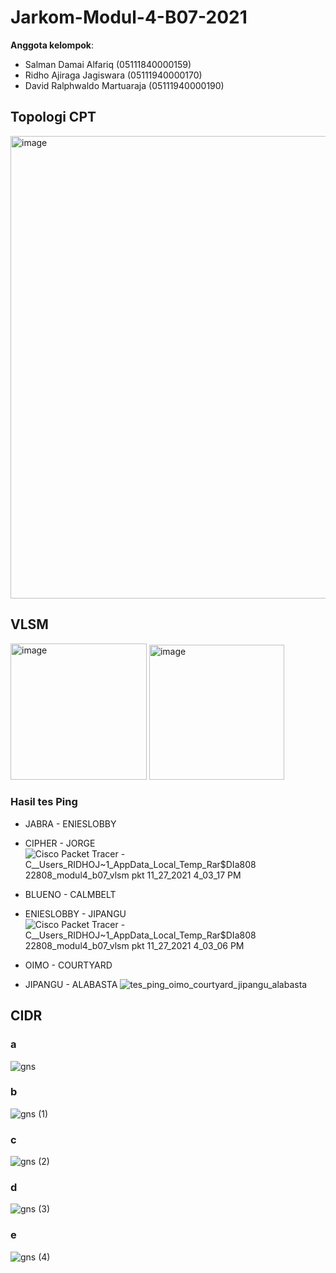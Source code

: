 # Jarkom-Modul-4-B07-2021

**Anggota kelompok**:

- Salman Damai Alfariq (05111840000159)
- Ridho Ajiraga Jagiswara (05111940000170)
- David Ralphwaldo Martuaraja (05111940000190)

## Topologi CPT
<img width="740" alt="image" src="https://user-images.githubusercontent.com/73969921/143680439-5cc5ad5b-8433-4a8d-957c-f8f2e3ca42b5.png">

## VLSM

<img width="218" alt="image" src="https://user-images.githubusercontent.com/73969921/143680457-b873582e-5831-41c8-ab03-5c89c94c3fe0.png">

<img width="216" alt="image" src="https://user-images.githubusercontent.com/73969921/143681061-d5408dfc-b411-4a8b-afcf-6494a306212e.png">

### Hasil tes Ping
- JABRA - ENIESLOBBY
- CIPHER - JORGE
![Cisco Packet Tracer - C__Users_RIDHOJ~1_AppData_Local_Temp_Rar$DIa808 22808_modul4_b07_vlsm pkt 11_27_2021 4_03_17 PM](https://user-images.githubusercontent.com/75240358/143684130-b3e77c15-2f56-4c16-b914-d336829cce41.png)

- BLUENO - CALMBELT
- ENIESLOBBY - JIPANGU
![Cisco Packet Tracer - C__Users_RIDHOJ~1_AppData_Local_Temp_Rar$DIa808 22808_modul4_b07_vlsm pkt 11_27_2021 4_03_06 PM](https://user-images.githubusercontent.com/75240358/143684196-8e864799-db71-4090-bf50-227ce9756d79.png)

- OIMO - COURTYARD
- JIPANGU - ALABASTA
![tes_ping_oimo_courtyard_jipangu_alabasta](https://user-images.githubusercontent.com/74144561/143685260-6dc1c8d3-7f6d-4230-a3e6-6ce855129fef.png)

## CIDR

### a
![gns](https://user-images.githubusercontent.com/74144561/143686090-4eea6a10-4ac4-4de6-bac9-21dd953d0452.jpg)

### b
![gns (1)](https://user-images.githubusercontent.com/74144561/143686094-cfc0dfea-d787-47c4-96e8-f1466bf16ff5.jpg)

### c
![gns (2)](https://user-images.githubusercontent.com/74144561/143686095-a82264b6-ec3e-42dd-b89f-4b82ebbda644.jpg)

### d
![gns (3)](https://user-images.githubusercontent.com/74144561/143686097-be1ed26e-609a-47a5-aa69-d65aba9b7b73.jpg)

### e
![gns (4)](https://user-images.githubusercontent.com/74144561/143686098-76ad1f0b-d922-44ae-b762-955eaa34660a.jpg)

